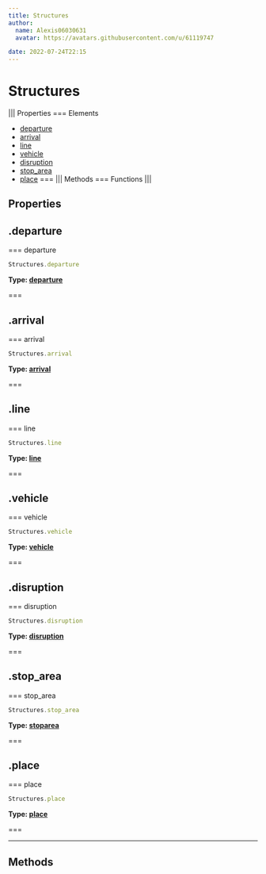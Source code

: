 ```yaml
---
title: Structures
author:
  name: Alexis06030631
  avatar: https://avatars.githubusercontent.com/u/61119747

date: 2022-07-24T22:15
---
```


# Structures

||| Properties
=== Elements
- [departure](#departure)
- [arrival](#arrival)
- [line](#line)
- [vehicle](#vehicle)
- [disruption](#disruption)
- [stop_area](#stop_area)
- [place](#place)
===
||| Methods
=== Functions
|||
## Properties
## .departure

=== departure




```javascript
Structures.departure
```
**Type: [departure](../structures/departure)**

===

## .arrival

=== arrival




```javascript
Structures.arrival
```
**Type: [arrival](../structures/arrival)**

===

## .line

=== line




```javascript
Structures.line
```
**Type: [line](../structures/line)**

===

## .vehicle

=== vehicle




```javascript
Structures.vehicle
```
**Type: [vehicle](../structures/vehicle)**

===

## .disruption

=== disruption




```javascript
Structures.disruption
```
**Type: [disruption](../structures/disruption)**

===

## .stop_area

=== stop_area




```javascript
Structures.stop_area
```
**Type: [stoparea](../structures/stoparea)**

===

## .place

=== place




```javascript
Structures.place
```
**Type: [place](../structures/place)**

===

---
## Methods
